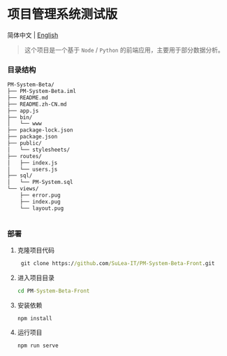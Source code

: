 # 项目管理系统测试版

简体中文 | [English](https://github.com/SuLea-IT/PM-System-Beta/blob/main/README.md)

> 这个项目是一个基于 `Node` / `Python` 的前端应用，主要用于部分数据分析。

### 目录结构

```bash
PM-System-Beta/
├── PM-System-Beta.iml
├── README.md
├── README.zh-CN.md
├── app.js
├── bin/
│   └── www
├── package-lock.json
├── package.json
├── public/
│   └── stylesheets/
├── routes/
│   ├── index.js
│   └── users.js
├── sql/
│   └── PM-System.sql
└── views/
    ├── error.pug
    ├── index.pug
    └── layout.pug



```

### 部署

1. 克隆项目代码

   ```cmd
    git clone https://github.com/SuLea-IT/PM-System-Beta-Front.git
   ```

2. 进入项目目录

   ```cmd
   cd PM-System-Beta-Front
   ```

3. 安装依赖

   ```
   npm install
   ```

4. 运行项目

   ```cmd
   npm run serve
   ```
